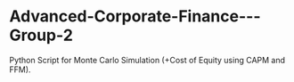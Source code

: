 # Advanced-Corporate-Finance---Group-2
Python Script for Monte Carlo Simulation (+Cost of Equity using CAPM and FFM).
